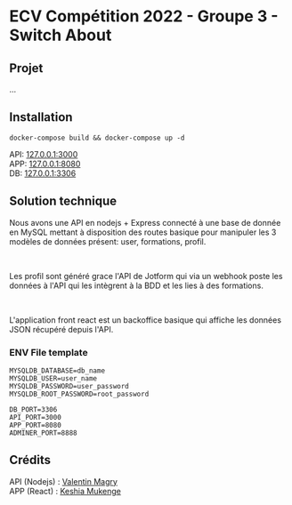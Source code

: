 # ECV Compétition 2022 - Groupe 3 - Switch About

## Projet

...

## Installation

`docker-compose build && docker-compose up -d` <br>

API: [127.0.0.1:3000](http://127.0.0.1:3000) <br>
APP: [127.0.0.1:8080](http://127.0.0.1:8080) <br>
DB: [127.0.0.1:3306](http://127.0.0.1:3306) <br>

## Solution technique

Nous avons une API en nodejs + Express connecté à une base de donnée en MySQL mettant à disposition des routes basique pour manipuler les 3 modèles de données présent: user, formations, profil. 

<br>

Les profil sont généré grace l'API de Jotform qui via un webhook poste les données à l'API qui les intègrent à la BDD et les lies à des formations. 

<br>

L'application front react est un backoffice basique qui affiche les données JSON récupéré depuis l'API.


### ENV File template

```env
MYSQLDB_DATABASE=db_name
MYSQLDB_USER=user_name
MYSQLDB_PASSWORD=user_password
MYSQLDB_ROOT_PASSWORD=root_password

DB_PORT=3306
API_PORT=3000
APP_PORT=8080
ADMINER_PORT=8888
```


## Crédits

API (Nodejs) : [Valentin Magry](https://github.com/ValMgr) <br>
APP (React) : [Keshia Mukenge](https://github.com/keshiamukenge)